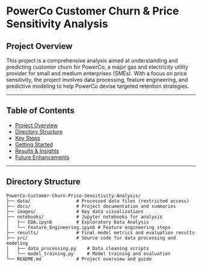 # PowerCo Customer Churn & Price Sensitivity Analysis

## Project Overview
This project is a comprehensive analysis aimed at understanding and predicting customer churn for PowerCo, a major gas and electricity utility provider for small and medium enterprises (SMEs). With a focus on price sensitivity, the project involves data processing, feature engineering, and predictive modeling to help PowerCo devise targeted retention strategies.

---

## Table of Contents
- [Project Overview](#project-overview)
- [Directory Structure](#directory-structure)
- [Key Steps](#key-steps)
- [Getting Started](#getting-started)
- [Results & Insights](#results--insights)
- [Future Enhancements](#future-enhancements)

---

## Directory Structure
```plaintext
PowerCo-Customer-Churn-Price-Sensitivity-Analysis/
├── data/                 # Processed data files (restricted access)
├── docs/                 # Project documentation and summaries
├── images/               # Key data visualizations
├── notebooks/            # Jupyter notebooks for analysis
│   ├── EDA.ipynb         # Exploratory Data Analysis
│   └── Feature_Engineering.ipynb # Feature engineering steps
├── results/              # Final model metrics and evaluation results
├── src/                  # Source code for data processing and modeling
│   ├── data_processing.py    # Data cleaning scripts
│   └── model_training.py     # Model training and evaluation
└── README.md             # Project overview and guide

